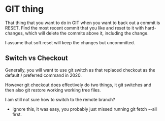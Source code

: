 # GIT thing

That thing that you want to do in GIT when you want to back out a commit is RESET. Find the most recent commit that you like and reset to it with hard-changes, which will delete the commits above it, including the change.

I assume that soft reset will keep the changes but uncommitted.

## Switch vs Checkout

Generally, you will want to use git switch as that replaced checkout as the default / preferred command in 2020.

However git checkout does effectively do two things, it git switches and then also git restore working working tree files.

I am still not sure how to switch to the remote branch?

- Ignore this, it was easy, you probably just missed running git fetch --all first.

